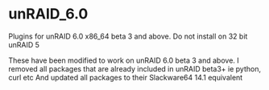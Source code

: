 unRAID_6.0
==========
Plugins for unRAID 6.0 x86_64 beta 3 and above. Do not install on 32 bit unRAID 5

These have been modified to work on unRAID 6.0 beta 3 and above.
I removed all packages that are already included in unRAID beta3+ ie python, curl etc
And updated all packages to their Slackware64 14.1 equivalent

